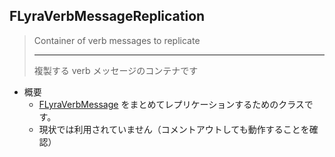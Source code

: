 ## FLyraVerbMessageReplication

> Container of verb messages to replicate  
> 
> ----
> 複製する verb メッセージのコンテナです  

* 概要
	* [FLyraVerbMessage] をまとめてレプリケーションするためのクラスです。
	* 現状では利用されていません（コメントアウトしても動作することを確認）



<!--- ページ内のリンク --->

<!--- 自前の画像へのリンク --->

<!--- generated --->
[FLyraVerbMessage]: ../../Lyra/GameplayMessageProcessorStruct/FLyraVerbMessage.md#flyraverbmessage

